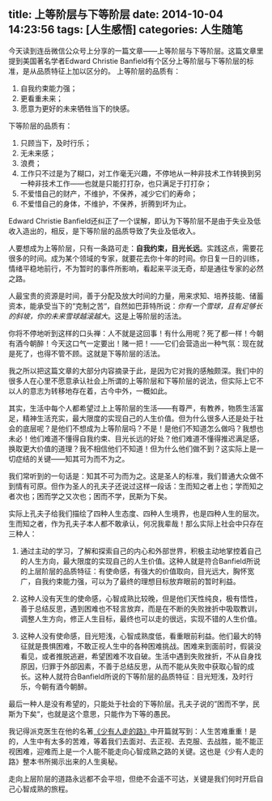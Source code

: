 title: 上等阶层与下等阶层
date: 2014-10-04 14:23:56
tags: [人生感悟]
categories: 人生随笔
---
今天读到连岳微信公众号上分享的一篇文章——上等阶层与下等阶层。这篇文章里提到美国著名学者Edward Christie Banfield有个区分上等阶层与下等阶层的标准，是从品质特征上加以区分的。
上等阶层的品质有：
1. 自我约束能力强；
2. 更看重未来；
3. 愿意为更好的未来牺牲当下的快感。

下等阶层的品质有：
1. 只顾当下，及时行乐；
2. 无未来感；
3. 浪费；
4. 工作只不过是为了糊口，对工作毫无兴趣，不停地从一种非技术工作转换到另一种非技术工作——也就是只能打打杂，也只满足于打打杂；
5. 不爱惜自己的财产，不维护，不保养，减少它们的寿命；
6. 不爱惜自己的身体，不维护，不保养，折腾到坏为止。

Edward Christie Banfield还纠正了一个误解，即认为下等阶层不是由于失业及低收入造出的，相反，是下等阶层的品质导致了失业及低收入。

人要想成为上等阶层，只有一条路可走：**自我约束，目光长远**。实践这点，需要花很多的时间。成为某个领域的专家，就要花去你十年的时间。你日复一日的训练，情绪平稳地前行，不为暂时的事件所影响，看起来平淡无奇，却是通往专家的必然之路。

人最宝贵的资源是时间，善于分配及放大时间的力量，用来求知、培养技能、储蓄资本，能承受当下的“克制之苦“，自然如巴菲特所说：*你有一个雪球，且有足够长的斜坡，你的未来雪球越滚越大*。这是上等阶层的活法。

你将不停地听到这样的口头禅：人不就是这回事！有什么用呢？死了都一样！今朝有酒今朝醉！今天这口气一定要出！赌一把！——它们会营造出一种气氛：现在就是死了，也得不管不顾。这就是下等阶层的活法。

我之所以把这篇文章的大部分内容摘录于此，是因为它对我的感触颇深。我们中的很多人在心里不愿意承认社会上所谓的上等阶层和下等阶层的说法，但实际上它不以人的意志为转移地存在着，古今中外，一概如此。

其实，生活中每个人都希望过上上等阶层的生活——有尊严，有教养，物质生活富足，精神生活充实，最大限度的实现自己的人生价值。但为什么很多人还是处于社会的底层呢？是他们不想成为上等阶层吗？不是！是他们不知道怎么做吗？我想也未必！他们难道不懂得自我约束、目光长远的好处？他们难道不懂得推迟满足感，换取更大价值的道理？我不相信他们不知道！但为什么他们做不到？这实际上是一切症结的关键——知其可为而不为之。

我们常听到的一句话是：知其不可为而为之。这是圣人的标准，我们普通大众做不到情有可原。但作为圣人的孔夫子还说过这样一段话：生而知之者上也；学而知之者次也；困而学之又次也；困而不学，民斯为下矣。

实际上孔夫子给我们描绘了四种人生态度、四种人生境界，也是四种人生的层次。生而知之者，作为孔夫子本人都不敢承认，何况我辈哉！那么实际上社会中只存在三种人：
1. 通过主动的学习，了解和探索自己的内心和外部世界，积极主动地掌控着自己的人生方向，最大限度的实现自己的人生价值。这种人就是符合Banfield所说的上层阶层的品质特征：有使命感，有强大的价值取向，目光远大，胸怀宽广，自我约束能力强，可以为了最终的理想目标放弃眼前的暂时利益。

2. 这种人没有天生的使命感，心智成熟比较晚，但是他们天性纯良，极有悟性，善于总结反思，遇到困难也不轻言放弃，而是在不断的失败挫折中吸取教训，调整人生方向，修正人生目标，最终也可以走的很远，实现不错的人生价值。

3. 这种人没有使命感，目光短浅，心智成熟度低，看重眼前利益。他们最大的特征就是畏惧困难，不敢正视人生中的各种困难挑战。困难来到面前时，假装没看见，或者推脱逃避，希望困难不攻自破。生活中遇到失败挫折，不从自身找原因，归罪于外部因素，不善于总结反思，从而不能从失败中获取心智的成长。这种人就符合Banfield所说的下等阶层的品质特征：目光短浅，及时行乐，今朝有酒今朝醉。

最后一种人是没有希望的，只能处于社会的下等阶层。孔夫子说的”困而不学，民斯为下矣“，也就是这个意思，只能作为下等的愚民。

我记得派克医生在他的名著[《少有人走的路》](http://book.douban.com/subject/1775691/)中开篇就写到：人生苦难重重！是的，人生中有太多的苦难，等着我们去面对、去正视、去克服、去战胜，能不能正视困难，迎难而上是一个人能不能走向心智成熟之路的关键。这也是《少有人走的路》整本书所揭示出来的人生奥秘。

走向上层阶层的道路永远都不会平坦，但绝不会遥不可达，关键是我们何时开启自己心智成熟的旅程。


